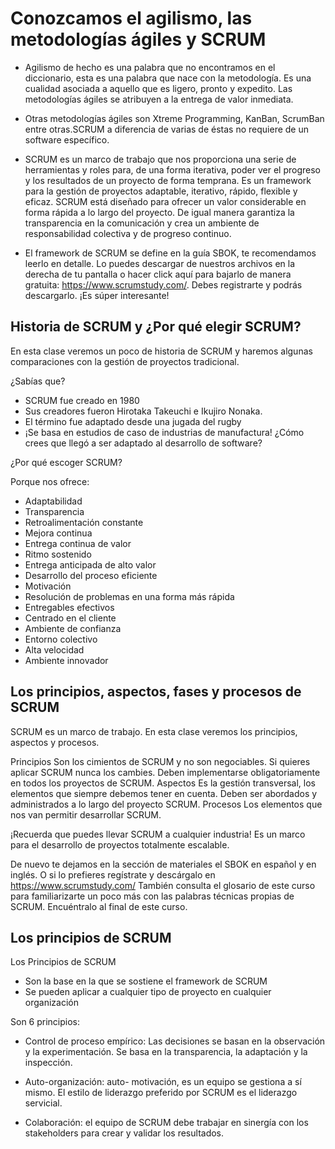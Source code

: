 # Conozcamos el agilismo, las metodologías ágiles y SCRUM

* Agilismo de hecho es una palabra que no encontramos en el diccionario, 
esta es una palabra que nace con la metodología. Es una cualidad asociada 
a aquello que es ligero, pronto y expedito. Las metodologías ágiles se 
atribuyen a la entrega de valor inmediata.

* Otras metodologías ágiles son Xtreme Programming, KanBan, ScrumBan 
entre otras.SCRUM a diferencia de varias de éstas no requiere de un 
software específico.

* SCRUM es un marco de trabajo que nos proporciona una serie de herramientas 
y roles para, de una forma iterativa, poder ver el progreso y los resultados 
de un proyecto de forma temprana. Es un framework para la gestión de proyectos 
adaptable, iterativo, rápido, flexible y eficaz. SCRUM está diseñado para 
ofrecer un valor considerable en forma rápida a lo largo del proyecto. 
De igual manera garantiza la transparencia en la comunicación y crea 
un ambiente de responsabilidad colectiva y de progreso continuo.

* El framework de SCRUM se define en la guía SBOK, te recomendamos 
leerlo en detalle. Lo puedes descargar de nuestros archivos en la derecha 
de tu pantalla o hacer click aquí para bajarlo de manera gratuita: https://www.scrumstudy.com/. 
Debes registrarte y podrás descargarlo. ¡Es súper interesante!

## Historia de SCRUM y ¿Por qué elegir SCRUM?

En esta clase veremos un poco de historia de SCRUM y haremos algunas comparaciones con la gestión de proyectos tradicional.

¿Sabías que?

* SCRUM fue creado en 1980
* Sus creadores fueron Hirotaka Takeuchi e Ikujiro Nonaka.
* El término fue adaptado desde una jugada del rugby
* ¡Se basa en estudios de caso de industrias de manufactura! ¿Cómo crees que llegó a ser adaptado al desarrollo de software?

¿Por qué escoger SCRUM?

Porque nos ofrece:

* Adaptabilidad
* Transparencia
* Retroalimentación constante
* Mejora continua
* Entrega continua de valor
* Ritmo sostenido
* Entrega anticipada de alto valor
* Desarrollo del proceso eficiente
* Motivación
* Resolución de problemas en una forma más rápida
* Entregables efectivos
* Centrado en el cliente
* Ambiente de confianza
* Entorno colectivo
* Alta velocidad
* Ambiente innovador

## Los principios, aspectos, fases y procesos de SCRUM

SCRUM es un marco de trabajo. En esta clase veremos los principios, aspectos y procesos.

Principios
Son los cimientos de SCRUM y no son negociables. Si quieres aplicar SCRUM nunca los cambies. Deben implementarse obligatoriamente en todos los proyectos de SCRUM.
Aspectos
Es la gestión transversal, los elementos que siempre debemos tener en cuenta. Deben ser abordados y administrados a lo largo del proyecto SCRUM.
Procesos
Los elementos que nos van permitir desarrollar SCRUM.

¡Recuerda que puedes llevar SCRUM a cualquier industria! Es un marco para el desarrollo de proyectos totalmente escalable.

De nuevo te dejamos en la sección de materiales el SBOK en español y en inglés. O si lo prefieres regístrate y descárgalo 
en https://www.scrumstudy.com/ También consulta el glosario de este curso para familiarizarte un poco más con las palabras técnicas 
propias de SCRUM. Encuéntralo al final de este curso.

## Los principios de SCRUM

Los Principios de SCRUM
* Son la base en la que se sostiene el framework de SCRUM
* Se pueden aplicar a cualquier tipo de proyecto en cualquier organización

Son 6 principios:

* Control de proceso empírico: Las decisiones se basan en la observación y la experimentación. Se basa en la transparencia, la adaptación y la inspección.

* Auto-organización: auto- motivación, es un equipo se gestiona a sí mismo. El estilo de liderazgo preferido por SCRUM es el liderazgo servicial.

* Colaboración: el equipo de SCRUM debe trabajar en sinergía con los stakeholders para crear y validar los resultados.

